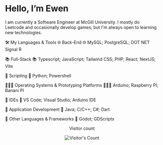 # Hello, I’m Ewen

I am currently a Software Engineer at McGill University. I mostly do Leetcode and occasionally develop games, but I'm always open to learning new technologies.

🛠 My Languages & Tools
🌐 Back-End 🌐
     MySQL; PostgreSQL; DOT NET Signal R

📚 Full-Stack 📚
    Typescript; JavaScript; Tailwind CSS; PHP; React; NextJS; Vite

📝 Scripting 📝
		Python; Powershell

🏃‍♂️‍➡️ Operating Systems & Prototyping Platforms 🏃‍♂️‍➡️
		Arduino; Raspberry PI; Banani PI

📑 IDEs 📑
   	VS Code; Visual Studio; Arduino IDE

📱 Application Development 📱
    Java; C/C++; C#; Dart

🎈 Other Languages & Frameworks 🎈
		Godot; GDScripts
<div align="center"> 
  <p>Visitor count</p>
  <img src="https://profile-counter.glitch.me/BagetTeam/count.svg" alt="Visitor's Count" />
</div>
